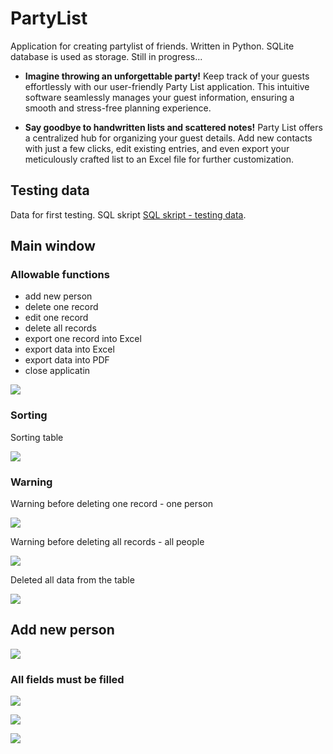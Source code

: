# PartyList
Application for creating partylist of friends. Written in Python. SQLite database is used as storage. Still in progress...

- **Imagine throwing an unforgettable party!** Keep track of your guests effortlessly with our user-friendly Party List application. This intuitive software seamlessly manages your guest information, ensuring a smooth and stress-free planning experience.

- **Say goodbye to handwritten lists and scattered notes!** Party List offers a centralized hub for organizing your guest details. Add new contacts with just a few clicks, edit existing entries, and even export your meticulously crafted list to an Excel file for further customization.

## Testing data
Data for first testing.
SQL skript [SQL skript - testing data](https://github.com/hrosicka/PyQtPartyList/blob/master/input_first_data.sql).

## Main window
### Allowable functions
- add new person
- delete one record
- edit one record
- delete all records
- export one record into Excel
- export data into Excel
- export data into PDF
- close applicatin


![](https://github.com/hrosicka/PyQtPartyList/blob/master/doc/PartyList.png)

### Sorting
Sorting table

![](https://github.com/hrosicka/PyQtPartyList/blob/master/doc/PartyListSorting.png)


### Warning
Warning before deleting one record - one person

![](https://github.com/hrosicka/PyQtPartyList/blob/master/doc/WarningDeleting.png)

Warning before deleting all records - all people

![](https://github.com/hrosicka/PyQtPartyList/blob/master/doc/WarningDeletingAllPeople.png)

Deleted all data from the table

![](https://github.com/hrosicka/PyQtPartyList/blob/master/doc/DeletedAllData.png)

## Add new person
![](https://github.com/hrosicka/PyQtPartyList/blob/master/doc/AddNewPersonDialog.png)


### All fields must be filled
![](https://github.com/hrosicka/PyQtPartyList/blob/master/doc/AddNewPersonDialogFirstName.png)


![](https://github.com/hrosicka/PyQtPartyList/blob/master/doc/AddNewPersonDialogLastName.png)


![](https://github.com/hrosicka/PyQtPartyList/blob/master/doc/AddNewPersonDialogPhone.png)







